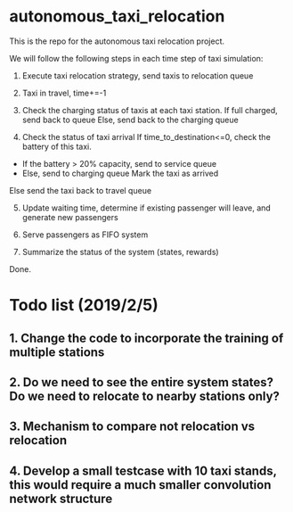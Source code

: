 # autonomous_taxi_relocation

This is the repo for the autonomous taxi relocation project.

We will follow the following steps in each time step of taxi simulation:

1. Execute taxi relocation strategy, send taxis to relocation queue

2. Taxi in travel, time+=-1

3. Check the charging status of taxis at each taxi station.
If full charged, send back to queue
Else, send back to the charging queue

4. Check the status of taxi arrival
If time_to_destination<=0, check the battery of this taxi.
  - If the battery > 20% capacity, send to service queue
  - Else, send to charging queue
  Mark the taxi as arrived

Else send the taxi back to travel queue

5. Update waiting time, determine if existing passenger will leave, and generate new passengers

6. Serve passengers as FIFO system

7. Summarize the status of the system (states, rewards)


Done. 

# Todo list (2019/2/5)
## 1. Change the code to incorporate the training of multiple stations 
## 2. Do we need to see the entire system states? Do we need to relocate to nearby stations only?
## 3. Mechanism to compare not relocation vs relocation
## 4. Develop a small testcase with 10 taxi stands, this would require a much smaller convolution network structure

